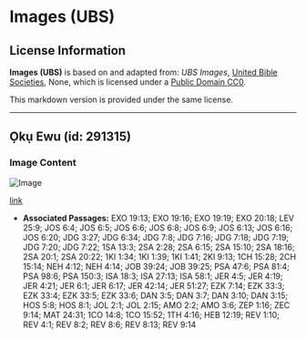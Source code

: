 # Images (UBS)

## License Information

**Images (UBS)** is based on and adapted from: _UBS Images_, [United Bible Societies](https://unitedbiblesocieties.org/), None, which is licensed under a [Public Domain CC0](https://creativecommons.org/public-domain/cc0/).

This markdown version is provided under the same license.



--------------------------------

## Ọkụ Ewu (id: 291315)

### Image Content

![Image](https://cdn.aquifer.bible/aquifer-content/resources/Media/WEB-0365_horn_ram.jpg)

[link](https://cdn.aquifer.bible/aquifer-content/resources/Media/WEB-0365_horn_ram.jpg)

* **Associated Passages:** EXO 19:13; EXO 19:16; EXO 19:19; EXO 20:18; LEV 25:9; JOS 6:4; JOS 6:5; JOS 6:6; JOS 6:8; JOS 6:9; JOS 6:13; JOS 6:16; JOS 6:20; JDG 3:27; JDG 6:34; JDG 7:8; JDG 7:16; JDG 7:18; JDG 7:19; JDG 7:20; JDG 7:22; 1SA 13:3; 2SA 2:28; 2SA 6:15; 2SA 15:10; 2SA 18:16; 2SA 20:1; 2SA 20:22; 1KI 1:34; 1KI 1:39; 1KI 1:41; 2KI 9:13; 1CH 15:28; 2CH 15:14; NEH 4:12; NEH 4:14; JOB 39:24; JOB 39:25; PSA 47:6; PSA 81:4; PSA 98:6; PSA 150:3; ISA 18:3; ISA 27:13; ISA 58:1; JER 4:5; JER 4:19; JER 4:21; JER 6:1; JER 6:17; JER 42:14; JER 51:27; EZK 7:14; EZK 33:3; EZK 33:4; EZK 33:5; EZK 33:6; DAN 3:5; DAN 3:7; DAN 3:10; DAN 3:15; HOS 5:8; HOS 8:1; JOL 2:1; JOL 2:15; AMO 2:2; AMO 3:6; ZEP 1:16; ZEC 9:14; MAT 24:31; 1CO 14:8; 1CO 15:52; 1TH 4:16; HEB 12:19; REV 1:10; REV 4:1; REV 8:2; REV 8:6; REV 8:13; REV 9:14

